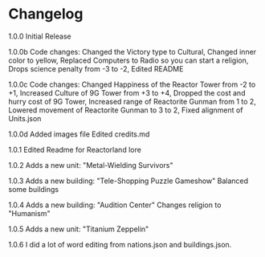 # Changelog


1.0.0
Initial Release

1.0.0b
Code changes:
Changed the Victory type to Cultural,
Changed inner color to yellow,
Replaced Computers to Radio so you can start a religion,
Drops science penalty from -3 to -2,
Edited README

1.0.0c
Code changes:
Changed Happiness of the Reactor Tower from -2 to +1,
Increased Culture of 9G Tower from +3 to +4,
Dropped the cost and hurry cost of 9G Tower,
Increased range of Reactorite Gunman from 1 to 2,
Lowered movement of Reactorite Gunman to 3 to 2,
Fixed alignment of Units.json

1.0.0d
Added images file
Edited credits.md

1.0.1
Edited Readme for Reactorland lore

1.0.2
Adds a new unit: "Metal-Wielding Survivors"

1.0.3
Adds a new building: "Tele-Shopping Puzzle Gameshow"
Balanced some buildings

1.0.4
Adds a new building: "Audition Center"
Changes religion to "Humanism"

1.0.5
Adds a new unit: "Titanium Zeppelin"

1.0.6
I did a lot of word editing from nations.json and buildings.json.
